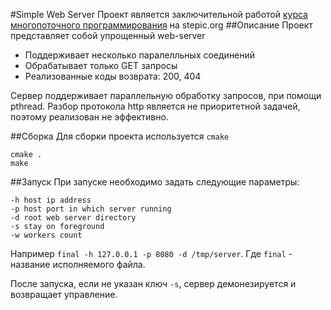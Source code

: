 #Simple Web Server
Проект является заключительной работой [курса многопоточного программирования](https://stepic.org/course/%D0%9C%D0%BD%D0%BE%D0%B3%D0%BE%D0%BF%D0%BE%D1%82%D0%BE%D1%87%D0%BD%D0%BE%D0%B5-%D0%BF%D1%80%D0%BE%D0%B3%D1%80%D0%B0%D0%BC%D0%BC%D0%B8%D1%80%D0%BE%D0%B2%D0%B0%D0%BD%D0%B8%D0%B5-%D0%BD%D0%B0-%D0%A1%D0%A1++-149) на stepic.org
##Описание
Проект представляет собой упрощенный web-server

- Поддерживает несколько паралелльных соединений
- Обрабатывает только GET запросы
- Реализованные коды возврата: 200, 404

Сервер поддерживает параллельную обработку запросов, при помощи pthread.
Разбор протокола http является не приоритетной задачей, поэтому реализован не эффективно.

##Сборка
Для сборки проекта используется `cmake`
```
cmake .
make
```
##Запуск
При запуске необходимо задать следующие параметры:
```
-h host ip address
-p host port in which server running
-d root web server directory
-s stay on foreground
-w workers count
```
Например `final -h 127.0.0.1 -p 8080 -d /tmp/server`.
Где `final` - название исполняемого файла.

После запуска, если не указан ключ `-s`, сервер демонезируется и возвращает управление.


